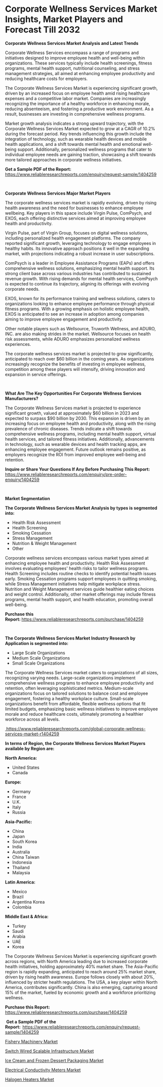 <p><h1>Corporate Wellness Services Market Insights, Market Players and Forecast Till 2032</h1></p><p><strong>Corporate Wellness Services Market Analysis and Latest Trends</strong></p>
<p><p>Corporate Wellness Services encompass a range of programs and initiatives designed to improve employee health and well-being within organizations. These services typically include health screenings, fitness programs, mental health support, nutritional counseling, and stress management strategies, all aimed at enhancing employee productivity and reducing healthcare costs for employers.</p><p>The Corporate Wellness Services Market is experiencing significant growth, driven by an increased focus on employee health amid rising healthcare expenses and a competitive labor market. Companies are increasingly recognizing the importance of a healthy workforce in enhancing morale, reducing absenteeism, and fostering a productive work environment. As a result, businesses are investing in comprehensive wellness programs.</p><p>Market growth analysis indicates a strong upward trajectory, with the Corporate Wellness Services Market expected to grow at a CAGR of 10.2% during the forecast period. Key trends influencing this growth include the integration of technology, such as wearable health devices and mobile health applications, and a shift towards mental health and emotional well-being support. Additionally, personalized wellness programs that cater to individual employee needs are gaining traction, showcasing a shift towards more tailored approaches in corporate wellness initiatives.</p></p>
<p><strong>Get a Sample PDF of the Report:&nbsp;</strong> <a href="https://www.reliableresearchreports.com/enquiry/request-sample/1404259?utm_campaign=11&utm_medium=2&utm_source=Github&utm_content=ia&utm_term=28032025&utm_id=corporate-wellness-services">https://www.reliableresearchreports.com/enquiry/request-sample/1404259</a></p>
<p>&nbsp;</p>
<p><strong>Corporate Wellness Services Major Market Players</strong></p>
<p><p>The corporate wellness services market is rapidly evolving, driven by rising health awareness and the need for businesses to enhance employee wellbeing. Key players in this space include Virgin Pulse, ComPsych, and EXOS, each offering distinctive services aimed at improving employee health and productivity.</p><p>Virgin Pulse, part of Virgin Group, focuses on digital wellness solutions, including personalized health engagement platforms. The company reported significant growth, leveraging technology to engage employees in healthy habits. Its innovative approach positions it well in the expanding market, with projections indicating a robust increase in user subscriptions.</p><p>ComPsych is a leader in Employee Assistance Programs (EAPs) and offers comprehensive wellness solutions, emphasizing mental health support. Its strong client base across various industries has contributed to sustained revenue growth. With rising demands for mental health services, ComPsych is expected to continue its trajectory, aligning its offerings with evolving corporate needs.</p><p>EXOS, known for its performance training and wellness solutions, caters to organizations looking to enhance employee performance through physical fitness programs. With a growing emphasis on holistic employee health, EXOS is anticipated to see an increase in adoption among companies aiming to improve employee engagement and productivity.</p><p>Other notable players such as Wellsource, Truworth Wellness, and ADURO, INC. are also making strides in the market. Wellsource focuses on health risk assessments, while ADURO emphasizes personalized wellness experiences. </p><p>The corporate wellness services market is projected to grow significantly, anticipated to reach over $60 billion in the coming years. As organizations increasingly recognize the benefits of investing in employee wellness, competition among these players will intensify, driving innovation and expansion in service offerings.</p></p>
<p>&nbsp;</p>
<p><strong>What Are The Key Opportunities For Corporate Wellness Services Manufacturers?</strong></p>
<p><p>The Corporate Wellness Services market is projected to experience significant growth, valued at approximately $60 billion in 2023 and expected to surpass $90 billion by 2030. This expansion is driven by an increasing focus on employee health and productivity, along with the rising prevalence of chronic diseases. Trends indicate a shift towards comprehensive wellness programs, including mental health support, virtual health services, and tailored fitness initiatives. Additionally, advancements in technology, such as wearable devices and health tracking apps, are enhancing employee engagement. Future outlook remains positive, as employers recognize the ROI from improved employee well-being and retention.</p></p>
<p><strong>Inquire or Share Your Questions If Any Before Purchasing This Report:</strong> <a href="https://www.reliableresearchreports.com/enquiry/pre-order-enquiry/1404259?utm_campaign=11&utm_medium=2&utm_source=Github&utm_content=ia&utm_term=28032025&utm_id=corporate-wellness-services">https://www.reliableresearchreports.com/enquiry/pre-order-enquiry/1404259</a></p>
<p>&nbsp;</p>
<p><strong>Market Segmentation</strong></p>
<p><strong>The Corporate Wellness Services Market Analysis by types is segmented into:</strong></p>
<p><ul><li>Health Risk Assessment</li><li>Health Screening</li><li>Smoking Cessation</li><li>Stress Management</li><li>Nutrition & Weight Management</li><li>Other</li></ul></p>
<p><p>Corporate wellness services encompass various market types aimed at enhancing employee health and productivity. Health Risk Assessment involves evaluating employees' health risks to tailor wellness programs. Health Screening includes routine checks to identify potential health issues early. Smoking Cessation programs support employees in quitting smoking, while Stress Management initiatives help mitigate workplace stress. Nutrition and Weight Management services guide healthier eating choices and weight control. Additionally, other market offerings may include fitness programs, mental health support, and health education, promoting overall well-being.</p></p>
<p><strong>Purchase this Report:&nbsp;</strong><a href="https://www.reliableresearchreports.com/purchase/1404259?utm_campaign=11&utm_medium=2&utm_source=Github&utm_content=ia&utm_term=28032025&utm_id=corporate-wellness-services">https://www.reliableresearchreports.com/purchase/1404259</a></p>
<p>&nbsp;</p>
<p><strong>The Corporate Wellness Services Market Industry Research by Application is segmented into:</strong></p>
<p><ul><li>Large Scale Organizations</li><li>Medium Scale Organizations</li><li>Small Scale Organizations</li></ul></p>
<p><p>The Corporate Wellness Services market caters to organizations of all sizes, recognizing varying needs. Large-scale organizations implement comprehensive wellness programs to enhance employee productivity and retention, often leveraging sophisticated metrics. Medium-scale organizations focus on tailored solutions to balance cost and employee engagement, fostering a healthy workplace culture. Small-scale organizations benefit from affordable, flexible wellness options that fit limited budgets, emphasizing basic wellness initiatives to improve employee morale and reduce healthcare costs, ultimately promoting a healthier workforce across all levels.</p></p>
<p><a href="https://www.reliableresearchreports.com/global-corporate-wellness-services-market-r1404259?utm_campaign=11&utm_medium=2&utm_source=Github&utm_content=ia&utm_term=28032025&utm_id=corporate-wellness-services">&nbsp;https://www.reliableresearchreports.com/global-corporate-wellness-services-market-r1404259</a></p>
<p><strong>In terms of Region, the Corporate Wellness Services Market Players available by Region are:</strong></p>
<p>
    <p> <strong> North America: </strong>
        <ul>
            <li>United States</li>
            <li>Canada</li>
        </ul>
        </p> 
    <p> <strong> Europe: </strong>
        <ul>
            <li>Germany</li>
            <li>France</li>
            <li>U.K.</li>
            <li>Italy</li>
            <li>Russia</li>
        </ul>
        </p> 
    <p> <strong> Asia-Pacific: </strong>
        <ul>
            <li>China</li>
            <li>Japan</li>
            <li>South Korea</li>
            <li>India</li>
            <li>Australia</li>
            <li>China Taiwan</li>
            <li>Indonesia</li>
            <li>Thailand</li>
            <li>Malaysia</li>
        </ul>
        </p> 
    <p> <strong> Latin America: </strong>
        <ul>
            <li>Mexico</li>
            <li>Brazil</li>
            <li>Argentina Korea</li>
            <li>Colombia</li>
        </ul>
        </p> 
    <p> <strong> Middle East & Africa: </strong>
        <ul>
            <li>Turkey</li>
            <li>Saudi</li>
            <li>Arabia</li>
            <li>UAE</li>
            <li>Korea</li>
        </ul>
    </p>
    </p>
<p><p>The Corporate Wellness Services Market is experiencing significant growth across regions, with North America leading due to increased corporate health initiatives, holding approximately 40% market share. The Asia-Pacific region is rapidly expanding, anticipated to reach around 25% market share, driven by rising health awareness. Europe follows closely with about 20%, influenced by stricter health regulations. The USA, a key player within North America, contributes significantly. China is also emerging, capturing around 15% of the market, fueled by economic growth and a workforce prioritizing wellness.</p></p>
<p><strong>Purchase this Report: </strong><a href="https://www.reliableresearchreports.com/purchase/1404259?utm_campaign=11&utm_medium=2&utm_source=Github&utm_content=ia&utm_term=28032025&utm_id=corporate-wellness-services">https://www.reliableresearchreports.com/purchase/1404259</a></p>
<p>&nbsp;<strong>Get a Sample PDF of the Report:&nbsp;&nbsp;</strong><a href="https://www.reliableresearchreports.com/enquiry/request-sample/1404259?utm_campaign=11&utm_medium=2&utm_source=Github&utm_content=ia&utm_term=28032025&utm_id=corporate-wellness-services">https://www.reliableresearchreports.com/enquiry/request-sample/1404259</a></p>
<p><strong></strong></p>
<p><p><a href="https://www.linkedin.com/pulse/fishery-machinery-market-revolution-driving-factors-forecasted-waqme?utm_campaign=11&utm_medium=2&utm_source=Github&utm_content=ia&utm_term=28032025&utm_id=corporate-wellness-services">Fishery Machinery Market</a></p><p><a href="https://github.com/guzasbahsas/Market-Research-Report-List-1/blob/main/switch-wired-scalable-infrastructure-market.md?utm_campaign=11&utm_medium=2&utm_source=Github&utm_content=ia&utm_term=28032025&utm_id=corporate-wellness-services">Switch Wired Scalable Infrastructure Market</a></p><p><a href="https://github.com/nagateyisu29/Market-Research-Report-List-1/blob/main/ice-cream-and-frozen-dessert-packaging-market.md?utm_campaign=11&utm_medium=2&utm_source=Github&utm_content=ia&utm_term=28032025&utm_id=corporate-wellness-services">Ice Cream and Frozen Dessert Packaging Market</a></p><p><a href="https://www.linkedin.com/pulse/electrical-conductivity-meters-market-global-share-ranking-dquhe?utm_campaign=11&utm_medium=2&utm_source=Github&utm_content=ia&utm_term=28032025&utm_id=corporate-wellness-services">Electrical Conductivity Meters Market</a></p><p><a href="https://www.linkedin.com/pulse/exploring-halogen-heaters-market-dynamics-global-trends-rjl3e?utm_campaign=11&utm_medium=2&utm_source=Github&utm_content=ia&utm_term=28032025&utm_id=corporate-wellness-services">Halogen Heaters Market</a></p></p>